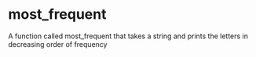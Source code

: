 # most_frequent
A function called most_frequent that takes a string and prints the letters in decreasing order of frequency
